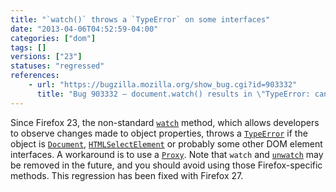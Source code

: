 ```yaml
---
title: "`watch()` throws a `TypeError` on some interfaces"
date: "2013-04-06T04:52:59-04:00"
categories: ["dom"]
tags: []
versions: ["23"]
statuses: "regressed"
references:
    - url: "https://bugzilla.mozilla.org/show_bug.cgi?id=903332"
      title: "Bug 903332 – document.watch() results in \"TypeError: can\'t watch non-native objects of class Proxy\""
---
```

Since Firefox 23, the non-standard [`watch`](https://developer.mozilla.org/docs/Web/JavaScript/Reference/Global_Objects/Object/watch) method, which allows developers to observe changes made to object properties, throws a [`TypeError`](https://developer.mozilla.org/docs/Web/JavaScript/Reference/Global_Objects/TypeError) if the object is [`Document`](https://developer.mozilla.org/docs/Web/API/Document), [`HTMLSelectElement`](https://developer.mozilla.org/docs/Web/API/HTMLSelectElement) or probably some other DOM element interfaces. A workaround is to use a [`Proxy`](https://developer.mozilla.org/docs/Web/JavaScript/Reference/Global_Objects/Proxy). Note that `watch` and [`unwatch`](https://developer.mozilla.org/docs/Web/JavaScript/Reference/Global_Objects/Object/unwatch) may be removed in the future, and you should avoid using those Firefox-specific methods. This regression has been fixed with Firefox 27.
